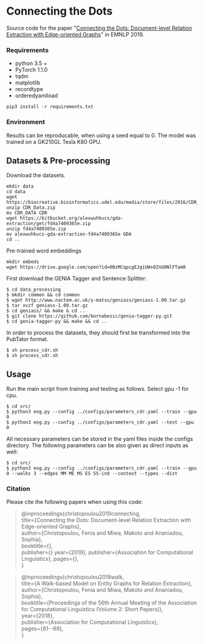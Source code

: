 # Connecting the Dots
Source code for the paper "[Connecting the Dots: Document-level Relation Extraction with Edge-oriented Graphs](https://www.aclweb.org/anthology/D19-1498.pdf)" in EMNLP 2019.


### Requirements
- python 3.5 +
- PyTorch 1.1.0
- tqdm
- matplotlib
- recordtype
- orderedyamlload

```
pip3 install -r requirements.txt
```

### Environment
Results can be reproducable, when using a seed equal to 0.
The model was trained on a GK210GL Tesla K80 GPU.


## Datasets & Pre-processing
Download the datasets.
```
mkdir data
cd data
wget https://biocreative.bioinformatics.udel.edu/media/store/files/2016/CDR_Data.zip
unzip CDR_Data.zip
mv CDR_DATA CDR
wget https://bitbucket.org/alexwuhkucs/gda-extraction/get/fd4a7409365e.zip
unzip fd4a7409365e.zip
mv alexwuhkucs-gda-extraction-fd4a7409365e GDA
cd ..
```

Pre-trained word embeddings
```
mkdir embeds
wget https://drive.google.com/open?id=0BzMCqpcgEJgiUWs0ZnU0NlFTam8
```

First download the GENIA Tagger and Sentence Splitter:
```
$ cd data_processing
$ mkdir common && cd common
$ wget http://www.nactem.ac.uk/y-matsu/geniass/geniass-1.00.tar.gz
$ tar xvzf geniass-1.00.tar.gz
$ cd geniass/ && make & cd ..
$ git clone https://github.com/bornabesic/genia-tagger-py.git
$ cd genia-tagger-py && make && cd ..
```

In order to process the datasets, they should first be transformed into the PubTator format.
```
$ sh process_cdr.sh
$ sh process_cdr.sh
```



## Usage
Run the main script from training and testing as follows. Select gpu -1 for cpu.
```
$ cd src/
$ python3 eog.py --config ../configs/parameters_cdr.yaml --train --gpu 0
$ python3 eog.py --config ../configs/parameters_cdr.yaml --test --gpu 0
```

All necessary parameters can be stored in the yaml files inside the configs directory.
The following parameters can be also given as direct inputs as well:
```
$ cd src/
$ python3 eog.py --config ../configs/parameters_cdr.yaml --train --gpu 0 --walks 3 --edges MM ME MS ES SS-ind --context --types --dist
```


### Citation
Please cite the following papers when using this code:

> @inproceedings{christopoulou2019connecting,  
title={Connecting the Dots: Document-level Relation Extraction with Edge-oriented Graphs},  
author={Christopoulou, Fenia and Miwa, Makoto and Ananiadou, Sophia},  
booktitle={},   
publisher={} 
year={2019},
publisher={Association for Computational Linguistics},
pages={},    
}

> @inproceedings{christopoulou2018walk,  
title={A Walk-based Model on Entity Graphs for Relation Extraction},  
author={Christopoulou, Fenia and Miwa, Makoto and Ananiadou, Sophia},  
booktitle={Proceedings of the 56th Annual Meeting of the Association for Computational Linguistics (Volume 2: Short Papers)},  
year={2018},  
publisher={Association for Computational Linguistics},  
pages={81--88},  
}

